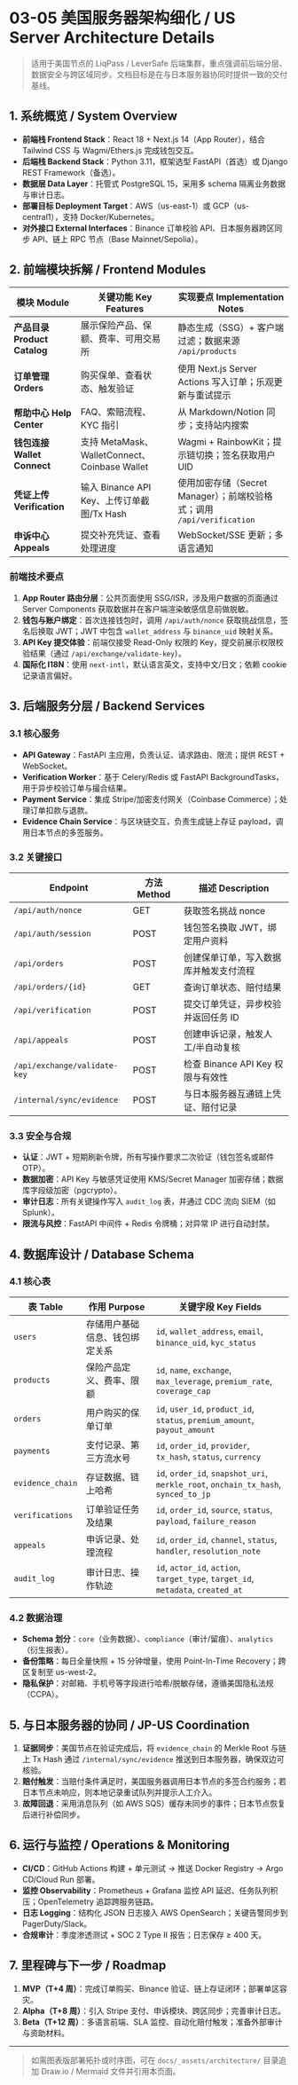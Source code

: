 # 03-05 美国服务器架构细化 / US Server Architecture Details

> 适用于美国节点的 LiqPass / LeverSafe 后端集群，重点强调前后端分层、数据安全与跨区域同步。文档目标是在与日本服务器协同时提供一致的交付基线。

## 1. 系统概览 / System Overview

- **前端栈 Frontend Stack**：React 18 + Next.js 14（App Router），结合 Tailwind CSS 与 Wagmi/Ethers.js 完成钱包交互。
- **后端栈 Backend Stack**：Python 3.11，框架选型 FastAPI（首选）或 Django REST Framework（备选）。
- **数据层 Data Layer**：托管式 PostgreSQL 15，采用多 schema 隔离业务数据与审计日志。
- **部署目标 Deployment Target**：AWS（us-east-1）或 GCP（us-central1），支持 Docker/Kubernetes。
- **对外接口 External Interfaces**：Binance 订单校验 API、日本服务器跨区同步 API、链上 RPC 节点（Base Mainnet/Sepolia）。

## 2. 前端模块拆解 / Frontend Modules

| 模块 Module | 关键功能 Key Features | 实现要点 Implementation Notes |
| --- | --- | --- |
| **产品目录 Product Catalog** | 展示保险产品、保额、费率、可用交易所 | 静态生成（SSG）+ 客户端过滤；数据来源 `/api/products` |
| **订单管理 Orders** | 购买保单、查看状态、触发验证 | 使用 Next.js Server Actions 写入订单；乐观更新与重试提示 |
| **帮助中心 Help Center** | FAQ、索赔流程、KYC 指引 | 从 Markdown/Notion 同步；支持站内搜索 |
| **钱包连接 Wallet Connect** | 支持 MetaMask、WalletConnect、Coinbase Wallet | Wagmi + RainbowKit；提示链切换；签名获取用户 UID |
| **凭证上传 Verification** | 输入 Binance API Key、上传订单截图/Tx Hash | 使用加密存储（Secret Manager）；前端校验格式；调用 `/api/verification` |
| **申诉中心 Appeals** | 提交补充凭证、查看处理进度 | WebSocket/SSE 更新；多语言通知 |

### 前端技术要点

1. **App Router 路由分层**：公共页面使用 SSG/ISR，涉及用户数据的页面通过 Server Components 获取数据并在客户端渲染敏感信息前做脱敏。
2. **钱包与账户绑定**：首次连接钱包时，调用 `/api/auth/nonce` 获取挑战信息，签名后换取 JWT；JWT 中包含 `wallet_address` 与 `binance_uid` 映射关系。
3. **API Key 提交体验**：前端仅接受 Read-Only 权限的 Key，提交前展示权限校验结果（通过 `/api/exchange/validate-key`）。
4. **国际化 I18N**：使用 `next-intl`，默认语言英文，支持中文/日文；依赖 cookie 记录语言偏好。

## 3. 后端服务分层 / Backend Services

### 3.1 核心服务

- **API Gateway**：FastAPI 主应用，负责认证、请求路由、限流；提供 REST + WebSocket。
- **Verification Worker**：基于 Celery/Redis 或 FastAPI BackgroundTasks，用于异步校验订单与撮合结果。
- **Payment Service**：集成 Stripe/加密支付网关（Coinbase Commerce）；处理订单扣款与退款。
- **Evidence Chain Service**：与区块链交互，负责生成链上存证 payload，调用日本节点的多签服务。

### 3.2 关键接口

| Endpoint | 方法 Method | 描述 Description |
| --- | --- | --- |
| `/api/auth/nonce` | GET | 获取签名挑战 nonce |
| `/api/auth/session` | POST | 钱包签名换取 JWT，绑定用户资料 |
| `/api/orders` | POST | 创建保单订单，写入数据库并触发支付流程 |
| `/api/orders/{id}` | GET | 查询订单状态、赔付结果 |
| `/api/verification` | POST | 提交订单凭证，异步校验并返回任务 ID |
| `/api/appeals` | POST | 创建申诉记录，触发人工/半自动复核 |
| `/api/exchange/validate-key` | POST | 检查 Binance API Key 权限与有效性 |
| `/internal/sync/evidence` | POST | 与日本服务器互通链上凭证、赔付记录 |

### 3.3 安全与合规

- **认证**：JWT + 短期刷新令牌，所有写操作要求二次验证（钱包签名或邮件 OTP）。
- **数据加密**：API Key 与敏感凭证使用 KMS/Secret Manager 加密存储；数据库字段级加密（pgcrypto）。
- **审计日志**：所有关键操作写入 `audit_log` 表，并通过 CDC 流向 SIEM（如 Splunk）。
- **限流与风控**：FastAPI 中间件 + Redis 令牌桶；对异常 IP 进行自动封禁。

## 4. 数据库设计 / Database Schema

### 4.1 核心表

| 表 Table | 作用 Purpose | 关键字段 Key Fields |
| --- | --- | --- |
| `users` | 存储用户基础信息、钱包绑定关系 | `id`, `wallet_address`, `email`, `binance_uid`, `kyc_status` |
| `products` | 保险产品定义、费率、限额 | `id`, `name`, `exchange`, `max_leverage`, `premium_rate`, `coverage_cap` |
| `orders` | 用户购买的保单订单 | `id`, `user_id`, `product_id`, `status`, `premium_amount`, `payout_amount` |
| `payments` | 支付记录、第三方流水号 | `id`, `order_id`, `provider`, `tx_hash`, `status`, `currency` |
| `evidence_chain` | 存证数据、链上哈希 | `id`, `order_id`, `snapshot_uri`, `merkle_root`, `onchain_tx_hash`, `synced_to_jp` |
| `verifications` | 订单验证任务及结果 | `id`, `order_id`, `source`, `status`, `payload`, `failure_reason` |
| `appeals` | 申诉记录、处理流程 | `id`, `order_id`, `channel`, `status`, `handler`, `resolution_note` |
| `audit_log` | 审计日志、操作轨迹 | `id`, `actor_id`, `action`, `target_type`, `target_id`, `metadata`, `created_at` |

### 4.2 数据治理

- **Schema 划分**：`core`（业务数据）、`compliance`（审计/留痕）、`analytics`（衍生报表）。
- **备份策略**：每日全量快照 + 15 分钟增量，使用 Point-In-Time Recovery；跨区复制至 us-west-2。
- **隐私保护**：对邮箱、手机号等字段进行哈希/脱敏存储，遵循美国隐私法规（CCPA）。

## 5. 与日本服务器的协同 / JP-US Coordination

1. **证据同步**：美国节点在验证完成后，将 `evidence_chain` 的 Merkle Root 与链上 Tx Hash 通过 `/internal/sync/evidence` 推送到日本服务器，确保双边可核验。
2. **赔付触发**：当赔付条件满足时，美国服务器调用日本节点的多签合约服务；若日本节点未响应，则本地记录重试队列并提示人工介入。
3. **故障回退**：采用消息队列（如 AWS SQS）缓存未同步的事件；日本节点恢复后进行补偿同步。

## 6. 运行与监控 / Operations & Monitoring

- **CI/CD**：GitHub Actions 构建 + 单元测试 → 推送 Docker Registry → Argo CD/Cloud Run 部署。
- **监控 Observability**：Prometheus + Grafana 监控 API 延迟、任务队列积压；OpenTelemetry 追踪跨服务链路。
- **日志 Logging**：结构化 JSON 日志接入 AWS OpenSearch；关键告警同步到 PagerDuty/Slack。
- **合规审计**：季度渗透测试 + SOC 2 Type II 报告；日志保存 ≥ 400 天。

## 7. 里程碑与下一步 / Roadmap

1. **MVP（T+4 周）**：完成订单购买、Binance 验证、链上存证闭环；部署单区容灾。
2. **Alpha（T+8 周）**：引入 Stripe 支付、申诉模块、跨区同步；完善审计日志。
3. **Beta（T+12 周）**：多语言前端、SLA 监控、自动化赔付触发；准备外部审计与资助材料。

---

> 如需图表版部署拓扑或时序图，可在 `docs/_assets/architecture/` 目录追加 Draw.io / Mermaid 文件并引用本页面。
